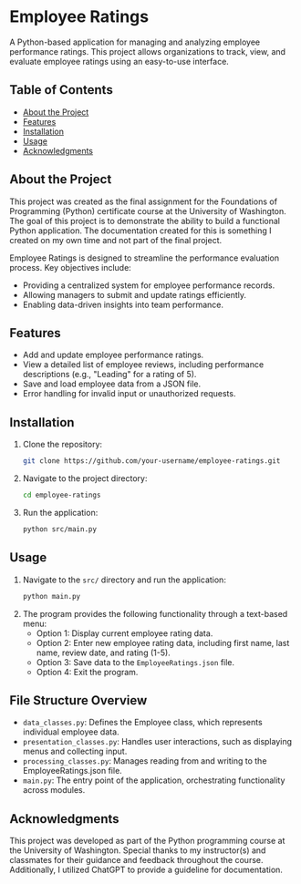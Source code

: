 # Employee Ratings

A Python-based application for managing and analyzing employee performance ratings. This project allows organizations to track, view, and evaluate employee ratings using an easy-to-use interface.

## Table of Contents
- [About the Project](#about-the-project)
- [Features](#features)
- [Installation](#installation)
- [Usage](#usage)
- [Acknowledgments](#acknowledgments)

## About the Project
This project was created as the final assignment for the Foundations of Programming (Python) certificate course at the University of Washington. The goal of this project is to demonstrate the ability to build a functional Python application. The documentation created for this is something I created on my own time and not part of the final project. 

Employee Ratings is designed to streamline the performance evaluation process. 
Key objectives include:
- Providing a centralized system for employee performance records.
- Allowing managers to submit and update ratings efficiently.
- Enabling data-driven insights into team performance.

## Features
- Add and update employee performance ratings.
- View a detailed list of employee reviews, including performance descriptions (e.g., "Leading" for a rating of 5).
- Save and load employee data from a JSON file.
- Error handling for invalid input or unauthorized requests.

## Installation
1. Clone the repository:
   ```bash
   git clone https://github.com/your-username/employee-ratings.git
   ```
2. Navigate to the project directory:
   ```bash
   cd employee-ratings
   ```
3. Run the application:
   ```bash
   python src/main.py
   ```

## Usage
1. Navigate to the `src/` directory and run the application:
   ```bash
   python main.py
   ```
2. The program provides the following functionality through a text-based menu:
   - Option 1: Display current employee rating data.
   - Option 2: Enter new employee rating data, including first name, last name, review date, and rating (1-5).
   - Option 3: Save data to the `EmployeeRatings.json` file.
   - Option 4: Exit the program.

## File Structure Overview
- `data_classes.py`: Defines the Employee class, which represents individual employee data.
- `presentation_classes.py`: Handles user interactions, such as displaying menus and collecting input.
- `processing_classes.py`: Manages reading from and writing to the EmployeeRatings.json file.
- `main.py`: The entry point of the application, orchestrating functionality across modules.

## Acknowledgments
This project was developed as part of the Python programming course at the University of Washington. Special thanks to my instructor(s) and classmates for their guidance and feedback throughout the course. Additionally, I utilized ChatGPT to provide a guideline for documentation.
